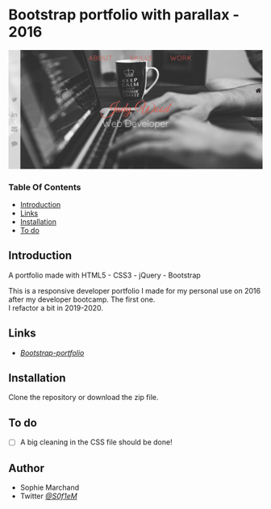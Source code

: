 
# Bootstrap portfolio with parallax - 2016

![Portfolio](/img/Screenshot_bootstrap_portfolio.png)

### Table Of Contents
* [Introduction](#intro)
* [Links](#links)
* [Installation](#setup)
* [To do](#todo)

## Introduction<a name="intro"></a>

A portfolio made with HTML5 - CSS3 - jQuery - Bootstrap

This is a responsive developer portfolio I made for my personal use on 2016 after my developer bootcamp. The first one.  
I refactor a bit in 2019-2020. 

## Links<a name="links"></a>

* *[Bootstrap-portfolio](https://bootstrap-portfolio.surge.sh/)*


## Installation<a name="setup"></a>

Clone the repository or download the zip file.

## To do<a name="todo"></a>

- [ ] A big cleaning in the CSS file should be done!

## Author

* Sophie Marchand
* Twitter *[@S0f1eM](https://twitter.com/S0f1eM)* 



